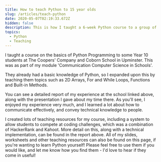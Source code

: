 ```yaml
---
title: How to teach Python to 15 year olds
slug: /articles/teach-python
date: 2020-05-07T02:19:33.672Z
hidden: false
description: This is how I taught a 6-week Python course to a group of 15 year olds
topics:
  - Python
  - Teaching
---
```

I taught a course on the basics of Python Programming to some Year 10 students at The Coopers' Company and Coborn School in Upminster. This was as part of my module 'Communication Computer Science in Schools'.

They already had a basic knowledge of Python, so I expanded upon this by teaching them topics such as 2D Arrays, For and While Loops, Functions and Built-in Methods.

You can see a detailed report of my experience at the school linked above, along with the presentation I gave about my time there. As you'll see, I enjoyed my experience very much, and I learned a lot about how to communicate effectively, and convey technical knowledge to people.

I created lots of teaching resources for my course, including a system to allow students to compete at coding challenges, which was a combination of HackerRank and Kahoot. More detail on this, along with a technical implementation, can be found in the report above. All of my slides, worksheets and other teaching resources can also be found on this page, if you're wanting to learn Python yourself! Please feel free to use them if you would like, and let me know how you find them - I'd love to hear if they come in useful!